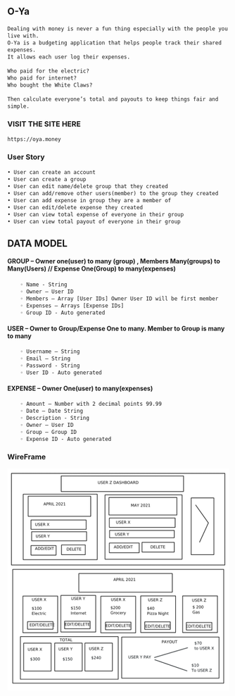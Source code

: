 ## O-Ya


    Dealing with money is never a fun thing especially with the people you live with. 
    O-Ya is a budgeting application that helps people track their shared expenses. 
    It allows each user log their expenses. 

    Who paid for the electric? 
    Who paid for internet? 
    Who bought the White Claws? 
    
    Then calculate everyone’s total and payouts to keep things fair and simple. 


### VISIT THE SITE HERE

    https://oya.money

### User Story

    • User can create an account 
    • User can create a group
    • User can edit name/delete group that they created
    • User can add/remove other users(member) to the group they created 
    • User can add expense in group they are a member of
    • User can edit/delete expense they created
    • User can view total expense of everyone in their group
    • User can view total payout of everyone in their group


## DATA MODEL

#### GROUP – Owner one(user) to many (group) , Members Many(groups) to Many(Users) // Expense One(Group) to many(expenses) 
        ◦ Name - String
        ◦ Owner – User ID
        ◦ Members – Array [User IDs] Owner User ID will be first member
        ◦ Expenses – Arrays [Expense IDs]
        ◦ Group ID - Auto generated

#### USER – Owner to Group/Expense One to many. Member to Group is many to many 
        ◦ Username – String
        ◦ Email – String 
        ◦ Password - String
        ◦ User ID - Auto generated

#### EXPENSE – Owner One(user) to many(expenses)
        ◦ Amount – Number with 2 decimal points 99.99 
        ◦ Date – Date String
        ◦ Description - String
        ◦ Owner – User ID
        ◦ Group – Group ID
        ◦ Expense ID - Auto generated

### WireFrame

![OYA original wireframe](./public/oya.jpg)